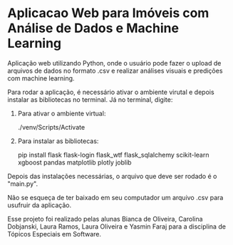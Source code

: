 # Aplicacao Web para Imóveis com Análise de Dados e Machine Learning
Aplicação web utilizando Python, onde o usuário pode fazer o upload de arquivos de dados no formato .csv e realizar análises visuais e predições com machine learning.

Para rodar a aplicação, é necessário ativar o ambiente virutal e depois instalar as bibliotecas no terminal. Já no terminal, digite:

1. Para ativar o ambiente virtual:

   ./venv/Scripts/Activate

3. Para instalar as bibliotecas:

   pip install flask flask-login flask_wtf flask_sqlalchemy scikit-learn xgboost pandas matplotlib plotly joblib

Depois das instalações necessárias, o arquivo que deve ser rodado é o "main.py". 

Não se esqueça de ter baixado em seu computador um arquivo .csv para usufruir da aplicação. 

Esse projeto foi realizado pelas alunas Bianca de Oliveira, Carolina Dobjanski, Laura Ramos, Laura Oliveira e Yasmin Faraj para a disciplina de Tópicos Especiais em Software. 
